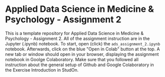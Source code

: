 # Applied Data Science in Medicine & Psychology - Assignment 2
This is a template repository for Applied Data Science in Medicine & Psychology - Assignment 2. All of the assignment instruction are in the Jupyter (.ipynb) notebook. To start, open (click) the ``ads_assignment_2.ipynb`` notebook. Afterwards, click on the blue "Open in Colab" button at the top. A new tab or window should open in your browser, displaying the assignment notebook in Goolge Colaboratory. Make sure that you followed all instruction about the general setup of Github and Google Colaboratory in the Exercise Introduction in StudOn. 
